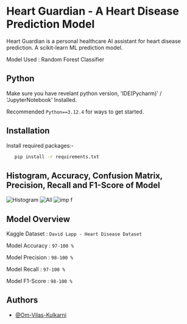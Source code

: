 
# Heart Guardian - A Heart Disease Prediction Model

Heart Guardian is a personal healthcare AI assistant for heart disease prediction. A scikit-learn ML prediction model.

Model Used : Random Forest Classifier


## Python

Make sure you have revelant python version, 'IDE(Pycharm)' / 'JupyterNotebook' Installed.

Recommended `Python==3.12.4` for ways to get started.


## Installation

Install required packages:-
```bash
   pip install -r requirements.txt
```
    
## Histogram, Accuracy, Confusion Matrix, Precision, Recall and F1-Score of Model
![Histogram](https://github.com/user-attachments/assets/2a5750f3-fed5-4f78-a7d8-bbcd1571584e)
![All](https://github.com/user-attachments/assets/ee7bd381-c428-4912-a77e-6a80ea010da3)
![imp f](https://github.com/user-attachments/assets/8d4e89e8-c0c4-4d24-a40b-9f098dcd9603)

## Model Overview
Kaggle Dataset : `David Lapp - Heart Disease Dataset`

Model Accuracy : `97-100 %`

Model Precision : `98-100 %`

Model Recall : `97-100 %`

Model F1-Score : `98-100 %`

## Authors

- [@Om-Vilas-Kulkarni](https://www.github.com/om-vilas-kulkarni)

